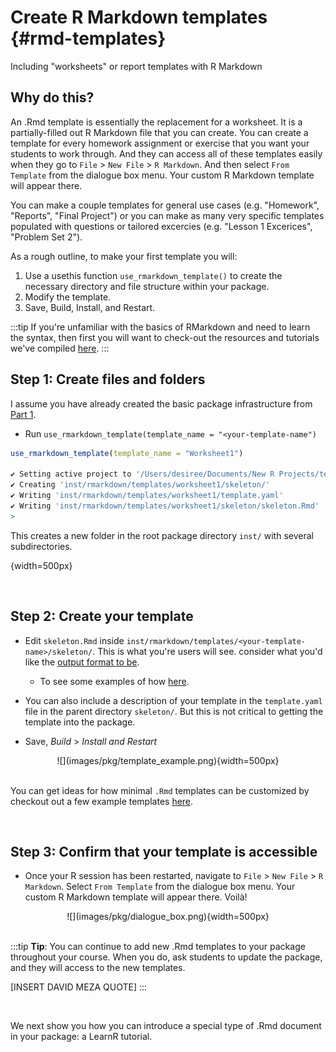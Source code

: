 # Create R Markdown templates {#rmd-templates}



Including "worksheets" or report templates with R Markdown 

## Why do this?

An .Rmd template is essentially the replacement for a worksheet. It is a partially-filled out R Markdown file that you can create. You can create a template for every homework assignment or exercise that you want your students to work through. And they can access all of these templates easily when they go to `File` > `New File` > `R Markdown`. And then select `From Template` from the dialogue box menu. Your custom R Markdown template will appear there. 


You can make a couple templates for general use cases (e.g. "Homework", "Reports", "Final Project") or you can make as many very specific templates populated with questions or tailored excercies  (e.g. "Lesson 1 Excerices", "Problem Set 2").


As a rough outline, to make your first template you will:

1) Use a usethis function `use_rmarkdown_template()` to create the necessary directory and file structure within your package.
2) Modify the template.
3) Save, Build, Install, and Restart.

:::tip
If you're unfamiliar with the basics of RMarkdown and need to learn the syntax, then first you will want to check-out the resources and tutorials we've compiled [here](#intro-content).
:::
<br>

## Step 1: Create files and folders

I assume you have already created the basic package infrastructure from [Part 1](#data-pkg).

* Run `use_rmarkdown_template(template_name = "<your-template-name")`


```r
use_rmarkdown_template(template_name = "Worksheet1")

✔ Setting active project to '/Users/desiree/Documents/New R Projects/testpackage'
✔ Creating 'inst/rmarkdown/templates/worksheet1/skeleton/'
✔ Writing 'inst/rmarkdown/templates/worksheet1/template.yaml'
✔ Writing 'inst/rmarkdown/templates/worksheet1/skeleton/skeleton.Rmd'
> 
```

This creates a new folder in the root package directory `inst/` with several subdirectories. 

[](images/pkg/skeletonss.png){width=500px}

<br>


## Step 2: Create your template

* Edit `skeleton.Rmd` inside `inst/rmarkdown/templates/<your-template-name>/skeleton/`. This is what you're users will see.
  consider what you'd like the [output format to be](https://bookdown.org/yihui/rmarkdown/output-formats.html).
  + To see some examples of how  [here](https://github.com/dr-harper/example-rmd-templates).
  
* You can also include a description of your template in the `template.yaml` file in the parent directory `skeleton/`. But this is not critical to getting the template into the package.
* Save, *Build* > *Install and Restart*

<center>![](images/pkg/template_example.png){width=500px}</center>

<br>

You can get ideas for how minimal `.Rmd` templates can be customized by checkout out a few example templates [here](https://github.com/dr-harper/example-rmd-templates).

<br>


## Step 3: Confirm that your template is accessible

* Once your R session has been restarted, navigate to `File` > `New File` > `R Markdown`. Select `From Template` from the dialogue box menu. Your custom R Markdown template will appear there. Voilà!

<center> ![](images/pkg/dialogue_box.png){width=500px} </center>

<br>

:::tip
**Tip**: You can continue to add new .Rmd templates to your package throughout your course. When you do, ask students to update the package, and they will access to the new templates. 

[INSERT DAVID MEZA QUOTE]
:::

<br>


We next show you how you can introduce a special type of .Rmd document in your package: a LearnR tutorial.

<br>

